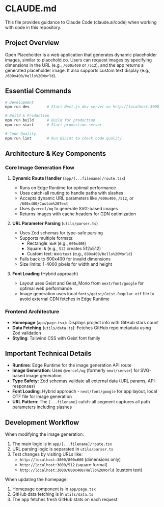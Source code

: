 # CLAUDE.md

This file provides guidance to Claude Code (claude.ai/code) when working with code in this repository.

## Project Overview

Open Placeholder is a web application that generates dynamic placeholder images, similar to placehold.co. Users can request images by specifying dimensions in the URL (e.g., `/600x400` or `/512`), and the app returns a generated placeholder image. It also supports custom text display (e.g., `/600x400/Hello%20World`).

## Essential Commands

```bash
# Development
npm run dev        # Start Next.js dev server on http://localhost:3000

# Build & Production
npm run build      # Build for production
npm run start      # Start production server

# Code Quality
npm run lint       # Run ESLint to check code quality
```

## Architecture & Key Components

### Core Image Generation Flow

1. **Dynamic Route Handler** (`app/[...filename]/route.tsx`)
   - Runs on Edge Runtime for optimal performance
   - Uses catch-all routing to handle paths with slashes
   - Accepts dynamic URL parameters like `/600x400`, `/512`, or `/600x400/Custom%20Text`
   - Uses `@vercel/og` to generate SVG-based images
   - Returns images with cache headers for CDN optimization

2. **URL Parameter Parsing** (`utils/parser.ts`)
   - Uses Zod schemas for type-safe parsing
   - Supports multiple formats:
     - Rectangle: `WxH` (e.g., `600x400`)
     - Square: `N` (e.g., `512` creates 512x512)
     - Custom text: `WxH/text` (e.g., `600x400/Hello%20World`)
   - Falls back to 600x400 for invalid dimensions
   - Size limits: 1-4000 pixels for width and height

3. **Font Loading** (Hybrid approach)
   - Layout uses Geist and Geist_Mono from `next/font/google` for optimal web performance
   - Image generation uses local `fonts/geist/Geist-Regular.otf` file to avoid external CDN fetches in Edge Runtime

### Frontend Architecture

- **Homepage** (`app/page.tsx`): Displays project info with GitHub stars count
- **Data Fetching** (`utils/data.ts`): Fetches GitHub repo metadata using Zod validation
- **Styling**: Tailwind CSS with Geist font family

## Important Technical Details

- **Runtime**: Edge Runtime for the image generation API route
- **Image Generation**: Uses `@vercel/og` (formerly `next/server`) for SVG-based image generation
- **Type Safety**: Zod schemas validate all external data (URL params, API responses)
- **Font Loading**: Hybrid approach - `next/font/google` for app layout, local OTF file for image generation
- **URL Pattern**: The `[...filename]` catch-all segment captures all path parameters including slashes

## Development Workflow

When modifying the image generation:
1. The main logic is in `app/[...filename]/route.tsx`
2. URL parsing logic is separated in `utils/parser.ts`
3. Test changes by visiting URLs like:
   - `http://localhost:3000/800x600` (dimensions only)
   - `http://localhost:3000/512` (square format)
   - `http://localhost:3000/600x400/Hello%20World` (custom text)

When updating the homepage:
1. Homepage component is in `app/page.tsx`
2. GitHub data fetching is in `utils/data.ts`
3. The app fetches fresh GitHub stats on each request